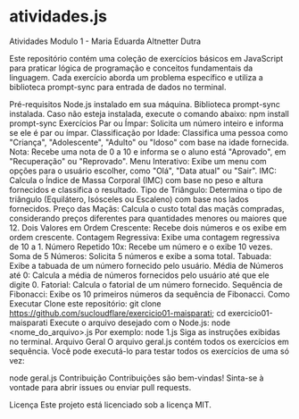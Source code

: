 # atividades.js
Atividades Modulo 1 - Maria Eduarda Altnetter Dutra

Este repositório contém uma coleção de exercícios básicos em JavaScript para praticar lógica de programação e conceitos fundamentais da linguagem. Cada exercício aborda um problema específico e utiliza a biblioteca prompt-sync para entrada de dados no terminal.

Pré-requisitos
Node.js instalado em sua máquina.
Biblioteca prompt-sync instalada. Caso não esteja instalada, execute o comando abaixo:
npm install prompt-sync
Exercícios
Par ou Ímpar: Solicita um número inteiro e informa se ele é par ou ímpar.
Classificação por Idade: Classifica uma pessoa como "Criança", "Adolescente", "Adulto" ou "Idoso" com base na idade fornecida.
Nota: Recebe uma nota de 0 a 10 e informa se o aluno está "Aprovado", em "Recuperação" ou "Reprovado".
Menu Interativo: Exibe um menu com opções para o usuário escolher, como "Olá", "Data atual" ou "Sair".
IMC: Calcula o Índice de Massa Corporal (IMC) com base no peso e altura fornecidos e classifica o resultado.
Tipo de Triângulo: Determina o tipo de triângulo (Equilátero, Isósceles ou Escaleno) com base nos lados fornecidos.
Preço das Maçãs: Calcula o custo total das maçãs compradas, considerando preços diferentes para quantidades menores ou maiores que 12.
Dois Valores em Ordem Crescente: Recebe dois números e os exibe em ordem crescente.
Contagem Regressiva: Exibe uma contagem regressiva de 10 a 1.
Número Repetido 10x: Recebe um número e o exibe 10 vezes.
Soma de 5 Números: Solicita 5 números e exibe a soma total.
Tabuada: Exibe a tabuada de um número fornecido pelo usuário.
Média de Números até 0: Calcula a média de números fornecidos pelo usuário até que ele digite 0.
Fatorial: Calcula o fatorial de um número fornecido.
Sequência de Fibonacci: Exibe os 10 primeiros números da sequência de Fibonacci.
Como Executar
Clone este repositório:
git clone https://github.com/sucloudflare/exercicio01-maisparati;
cd exercicio01-maisparati
Execute o arquivo desejado com o Node.js:
node <nome_do_arquivo>.js
Por exemplo:
node 1.js
Siga as instruções exibidas no terminal.
Arquivo Geral
O arquivo geral.js contém todos os exercícios em sequência. Você pode executá-lo para testar todos os exercícios de uma só vez:

node geral.js
Contribuição
Contribuições são bem-vindas! Sinta-se à vontade para abrir issues ou enviar pull requests.

Licença
Este projeto está licenciado sob a licença MIT.
